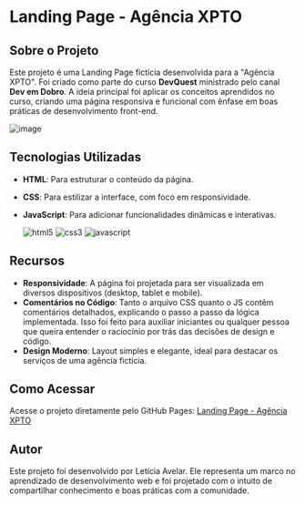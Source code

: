 # Landing Page - Agência XPTO

## Sobre o Projeto

Este projeto é uma Landing Page fictícia desenvolvida para a "Agência XPTO". Foi criado como parte do curso **DevQuest** ministrado pelo canal **Dev em Dobro**. A ideia principal foi aplicar os conceitos aprendidos no curso, criando uma página responsiva e funcional com ênfase em boas práticas de desenvolvimento front-end.

![image](https://github.com/user-attachments/assets/e71a6596-acd6-4a80-a12d-275895115ccf)


## Tecnologias Utilizadas

- **HTML**: Para estruturar o conteúdo da página.

- **CSS**: Para estilizar a interface, com foco em responsividade.

- **JavaScript**: Para adicionar funcionalidades dinâmicas e interativas.

   ![html5](https://img.shields.io/badge/HTML5-E34F26?style=for-the-badge&logo=html5&logoColor=white) ![css3](https://img.shields.io/badge/css3-1572B6?style=for-the-badge&logo=css3&logoColor=white) ![javascript](https://img.shields.io/badge/Javascript-F7DF1E?style=for-the-badge&logo=javascript&logoColor=black) 

## Recursos

- **Responsividade**: A página foi projetada para ser visualizada em diversos dispositivos (desktop, tablet e mobile).
- **Comentários no Código**: Tanto o arquivo CSS quanto o JS contêm comentários detalhados, explicando o passo a passo da lógica implementada. Isso foi feito para auxiliar iniciantes ou qualquer pessoa que queira entender o raciocínio por trás das decisões de design e código.
- **Design Moderno**: Layout simples e elegante, ideal para destacar os serviços de uma agência fictícia.

## Como Acessar

Acesse o projeto diretamente pelo GitHub Pages: [Landing Page - Agência XPTO](https://leticiaavelar.github.io/projeto-landing-page/)

## Autor

Este projeto foi desenvolvido por Letícia Avelar. Ele representa um marco no aprendizado de desenvolvimento web e foi projetado com o intuito de compartilhar conhecimento e boas práticas com a comunidade.
